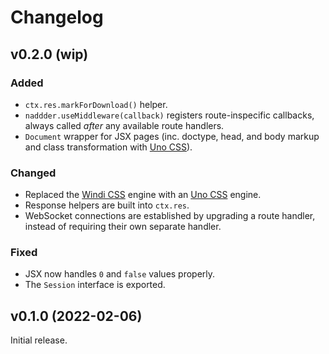 # Changelog

## v0.2.0 (wip)

### Added

- `ctx.res.markForDownload()` helper.
- `naddder.useMiddleware(callback)` registers route-inspecific callbacks, always
  called _after_ any available route handlers.
- `Document` wrapper for JSX pages (inc. doctype, head, and body markup and
  class transformation with [Uno CSS](https://github.com/unocss/unocss)).

### Changed

- Replaced the [Windi CSS](http://windicss.org/) engine with
  an [Uno CSS](https://github.com/unocss/unocss) engine.
- Response helpers are built into `ctx.res`.
- WebSocket connections are established by upgrading a route handler,
  instead of requiring their own separate handler.

### Fixed

- JSX now handles `0` and `false` values properly.
- The `Session` interface is exported.

## v0.1.0 (2022-02-06)

Initial release.
